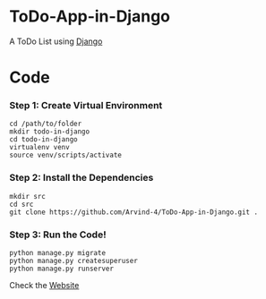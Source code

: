 # ToDo-App-in-Django

A ToDo List using [Django](https://www.djangoproject.com/)

# Code

### Step 1: Create Virtual Environment
```
cd /path/to/folder
mkdir todo-in-django
cd todo-in-django
virtualenv venv
source venv/scripts/activate
```

### Step 2: Install the Dependencies
```
mkdir src
cd src
git clone https://github.com/Arvind-4/ToDo-App-in-Django.git .
```

### Step 3: Run the Code!
```
python manage.py migrate
python manage.py createsuperuser
python manage.py runserver
```

Check the [Website](https://salty-chamber-07402.herokuapp.com/)

